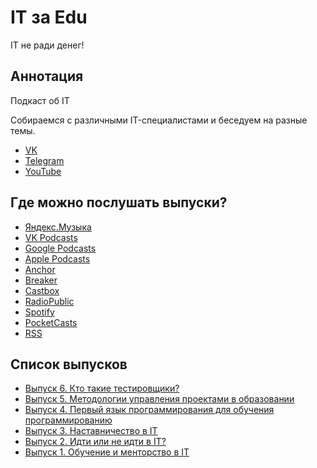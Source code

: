 # IT за Edu
IT не ради денег!

## Аннотация

Подкаст об IT

Собираемся с различными IT-специалистами и беседуем на разные темы.
* [VK](https://vk.com/podcast_it_za_edu)
* [Telegram](https://t.me/podcast_it_za_edu)
* [YouTube](https://www.youtube.com/channel/UC8UfZgI5XR9Cgf2D9b1PKgw)

## Где можно послушать выпуски?

* [Яндекс.Музыка](https://music.yandex.ru/album/10653753)
* [VK Podcasts](https://vk.com/podcasts-194944477)
* [Google Podcasts](https://www.google.com/podcasts?feed=aHR0cHM6Ly9hbmNob3IuZm0vcy8xZmJkOTkyMC9wb2RjYXN0L3Jzcw==)
* [Apple Podcasts](https://podcasts.apple.com/us/podcast/it-edu/id1513329008)
* [Anchor](https://anchor.fm/it-za-edu)
* [Breaker](https://www.breaker.audio/it-edu)
* [Castbox](https://castbox.fm/ch/2832208)
* [RadioPublic](https://radiopublic.com/it-edu-WDz5Bo)
* [Spotify](https://open.spotify.com/show/4tHIdag0XxxqlKMNx0uMhj)
* [PocketCasts](https://pca.st/lojrir3c)
* [RSS](https://anchor.fm/s/1fbd9920/podcast/rss)


## Список выпусков

* [Выпуск 6. Кто такие тестировщики?](https://anchor.fm/it-za-edu/episodes/ep-eerft6)
* [Выпуск 5. Методологии управления проектами в образовании](https://anchor.fm/it-za-edu/episodes/ep-eerfkf)
* [Выпуск 4. Первый язык программирования для обучения программированию](https://anchor.fm/it-za-edu/episodes/ep-edqqaq)
* [Выпуск 3. Наставничество в IT](https://anchor.fm/it-za-edu/episodes/IT-edl1h1)
* [Выпуск 2. Идти или не идти в IT?](https://anchor.fm/it-za-edu/episodes/IT-edl1bk)
* [Выпуск 1. Обучение и менторство в IT](https://anchor.fm/it-za-edu/episodes/IT-ednusj)